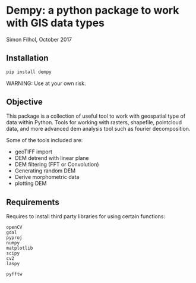 # Dempy: a python package to work with GIS data types

Simon Filhol, October 2017

## Installation

```sh
pip install dempy
```

WARNING: Use at your own risk. 



## Objective

This package is a collection of useful tool to work with geospatial type of data within Python. Tools for working with rasters, shapefile, pointcloud data, and more advanced dem analysis tool such as fourier decomposition. 



Some of the tools included are:

- geoTIFF import
- DEM detrend with linear plane
- DEM filtering (FFT or Convolution)
- Generating random DEM
- Derive morphometric data
- plotting DEM




## Requirements

Requires to install third party libraries for using certain functions:

    openCV
    gdal
    pyproj
    numpy
    matplotlib
    scipy
    cv2
    laspy
    
    pyfftw